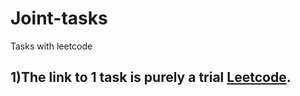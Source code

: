 # Joint-tasks
Tasks with leetcode
## 1)The link to 1 task is purely a trial [Leetcode](https://leetcode.com/problems/find-the-original-typed-string-i/description/).
